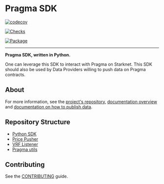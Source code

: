# Pragma SDK

[![codecov](https://codecov.io/gh/Astraly-Labs/pragma-sdk/graph/badge.svg?token=98pUFYGHIK)](https://codecov.io/gh/Astraly-Labs/pragma-sdk)

[![Checks](https://github.com/Astraly-Labs/pragma-sdk/actions/workflows/checks.yml/badge.svg)](https://github.com/Astraly-Labs/pragma-sdk/actions/workflows/checks.yml)

[![Package](https://img.shields.io/pypi/v/pragma-sdk)](https://pypi.org/project/pragma-sdk/)

---

**Pragma SDK, written in Python.**

One can leverage this SDK to interact with Pragma on Starknet.
This SDK should also be used by Data Providers willing to push data on Pragma contracts.

## About

For more information, see the [project's repository](https://github.com/Astraly-Labs/Pragma), [documentation overview](https://docs.pragma.build/) and [documentation on how to publish data](https://docs.pragma.build/using-pragma/publishing-data).

## Repository Structure

- <a href="./pragma-sdk">Python SDK</a>
- <a href="./price-pusher">Price Pusher</a>
- <a href="./vrf_listener">VRF Listener</a>
- <a href="./pragma-utils">Pragma utils</a>


## Contributing

See the [CONTRIBUTING](./CONTRIBUTING.md) guide.
